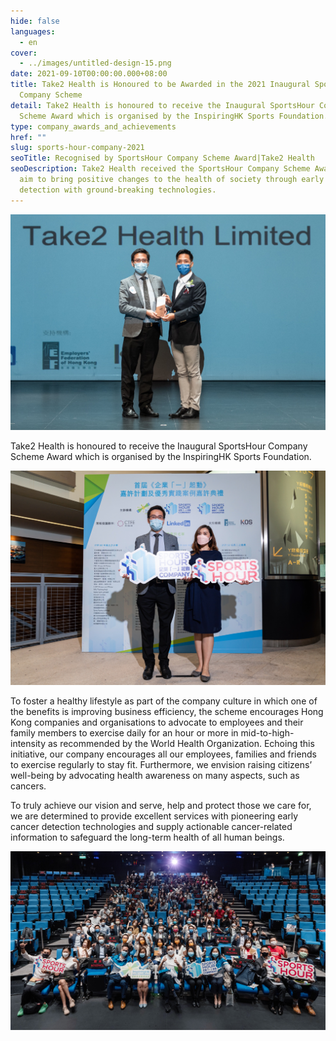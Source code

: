 ```yaml
---
hide: false
languages:
  - en
cover:
  - ../images/untitled-design-15.png
date: 2021-09-10T00:00:00.000+08:00
title: Take2 Health is Honoured to be Awarded in the 2021 Inaugural SportsHour
  Company Scheme
detail: Take2 Health is honoured to receive the Inaugural SportsHour Company
  Scheme Award which is organised by the InspiringHK Sports Foundation.
type: company_awards_and_achievements
href: ""
slug: sports-hour-company-2021
seoTitle: Recognised by SportsHour Company Scheme Award|Take2 Health
seoDescription: Take2 Health received the SportsHour Company Scheme Award. We
  aim to bring positive changes to the health of society through early cancer
  detection with ground-breaking technologies.
---
```

![](../images/award1.jpg)

Take2 Health is honoured to receive the Inaugural SportsHour Company Scheme Award which is organised by the InspiringHK Sports Foundation.

![](../images/award2.jpg)

To foster a healthy lifestyle as part of the company culture in which one of the benefits is improving business efficiency, the scheme encourages Hong Kong companies and organisations to advocate to employees and their family members to exercise daily for an hour or more in mid-to-high-intensity as recommended by the World Health Organization. Echoing this initiative, our company encourages all our employees, families and friends to exercise regularly to stay fit. Furthermore, we envision raising citizens’ well-being by advocating health awareness on many aspects, such as cancers.

To truly achieve our vision and serve, help and protect those we care for, we are determined to provide excellent services with pioneering early cancer detection technologies and supply actionable cancer-related information to safeguard the long-term health of all human beings.

![](../images/award5.jpg)